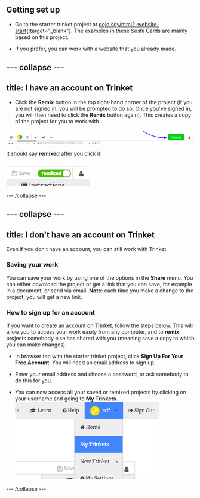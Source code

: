 ## Getting set up

- Go to the starter trinket project at [dojo.soy/html2-website-start](http://dojo.soy/html2-website-start){:target="_blank"}. The examples in these Sushi Cards are mainly based on this project.

- If you prefer, you can work with a website that you already made.

## \--- collapse \---

## title: I have an account on Trinket

- Click the **Remix** button in the top right-hand corner of the project (if you are not signed in, you will be prompted to do so. Once you've signed in, you will then need to click the **Remix** button again). This creates a copy of the project for you to work with. 

![Remix button](images/tktRemixButtonArrow.png)

It should say **remixed** after you click it:

![Button now says "remixed"](images/tktRemixedSmall.png)

\--- /collapse \---

## \--- collapse \---

## title: I don't have an account on Trinket

Even if you don't have an account, you can still work with Trinket.

### Saving your work

You can save your work by using one of the options in the **Share** menu. You can either download the project or get a link that you can save, for example in a document, or send via email. **Note**: each time you make a change to the project, you will get a new link.

### How to sign up for an account

If you want to create an account on Trinket, follow the steps below. This will allow you to access your work easily from any computer, and to **remix** projects somebody else has shared with you (meaning save a copy to which you can make changes).

- In browser tab with the starter trinket project, click **Sign Up For Your Free Account**. You will need an email address to sign up.

- Enter your email address and choose a password, or ask somebody to do this for you.

- You can now access all your saved or remixed projects by clicking on your username and going to **My Trinkets**. !["My Trinkets" menu item](images/myTrinketsMenu.png)

\--- /collapse \---